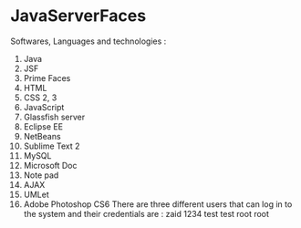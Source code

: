 # JavaServerFaces
Softwares, Languages and technologies :
1. Java
2. JSF
3. Prime Faces
4. HTML
5. CSS 2, 3
6. JavaScript
7. Glassfish server
8. Eclipse EE
9. NetBeans
10. Sublime Text 2
11. MySQL
12. Microsoft Doc
13. Note pad
14. AJAX
15. UMLet
16. Adobe Photoshop CS6
There are three different users that can log in to the system and their credentials are :
zaid 1234 
test test 
root root

